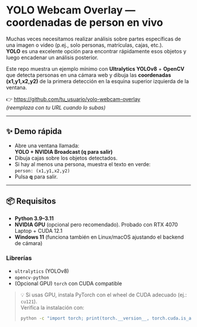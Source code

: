 # YOLO Webcam Overlay — coordenadas de person en vivo

Muchas veces necesitamos realizar análisis sobre partes específicas de una imagen o video (p.ej., solo personas, matrículas, cajas, etc.).  
**YOLO** es una excelente opción para encontrar rápidamente esos objetos y luego encadenar un análisis posterior.  

Este repo muestra un ejemplo mínimo con **Ultralytics YOLOv8** + **OpenCV** que detecta personas en una cámara web y dibuja las **coordenadas (x1,y1,x2,y2)** de la primera detección en la esquina superior izquierda de la ventana.

👉 https://github.com/tu_usuario/yolo-webcam-overlay  
*(reemplaza con tu URL cuando lo subas)*

---

## ✨ Demo rápida

- Abre una ventana llamada:  
  **YOLO + NVIDIA Broadcast (q para salir)**
- Dibuja cajas sobre los objetos detectados.
- Si hay al menos una persona, muestra el texto en verde:  
  `person: (x1,y1,x2,y2)`
- Pulsa **q** para salir.

---

## 📦 Requisitos

- **Python 3.9–3.11**
- **NVIDIA GPU** (opcional pero recomendado). Probado con RTX 4070 Laptop + CUDA 12.1
- **Windows 11** (funciona también en Linux/macOS ajustando el backend de cámara)

### Librerías
- `ultralytics` (YOLOv8)
- `opencv-python`
- (Opcional GPU) `torch` con CUDA compatible

> 💡 Si usas GPU, instala PyTorch con el wheel de CUDA adecuado (ej.: `cu121`).  
> Verifica la instalación con:  
> ```bash
> python -c "import torch; print(torch.__version__, torch.cuda.is_available())"
> ```
